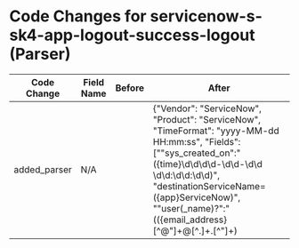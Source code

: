 # Code Changes for servicenow-s-sk4-app-logout-success-logout (Parser)

| Code Change | Field Name | Before | After |
|-------------|------------|--------|-------|
| added_parser | N/A |  | {"Vendor": "ServiceNow", "Product": "ServiceNow", "TimeFormat": "yyyy-MM-dd HH:mm:ss", "Fields": ["\"sys_created_on\":\"({time}\d\d\d\d-\d\d-\d\d \d\d:\d\d:\d\d)", "destinationServiceName=({app}ServiceNow)", "\"user(_name)?\":\"(({email_address}[^@\"]+@[^.]+\.[^\"]+)|({user}[\w\.\-\!\#\^\~]{1,40}\$?))", "\"name\":\"({object}[^\"]+)", "\"parm1\":\"\s*(|-|({resource}[^\",]+?[^\\\s])\s*)\",", "\"parm2\":\"({src_ip}((([0-9a-fA-F.]{0,4}):{1,2}){1,7}([0-9a-fA-F]){0,4})|(((25[0-5]|(2[0-4]|1\d|[0-9]|)\d)\.?\b){4}))(:({src_port}\d+))?"], "Name": "servicenow-s-sk4-app-logout-success-logout", "ParserVersion": "v1.0.0", "Conditions": ["\"sys_created_by\":", "\"sys_created_on\":", "\"name\":\"logout\""]} |